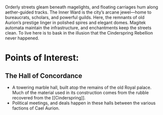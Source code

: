 Orderly streets gleam beneath magelights, and floating carriages hum along aether-guided tracks. The Inner Ward is the city’s arcane jewel—home to bureaucrats, scholars, and powerful guilds. Here, the remnants of old Aurion’s prestige linger in polished spires and elegant domes. Magitek automata maintain the infrastructure, and enchantments keep the streets clean. To live here is to bask in the illusion that the Cinderspring Rebellion never happened.

# Points of Interest:
## The Hall of Concordance
- A towering marble hall, built atop the remains of the old Royal palace. Much of the material used in its construction comes from the rubble recovered from the [[Cinderspring]].
- Political meetings, and deals happen in these halls between the various factions of Cael Aurion.
